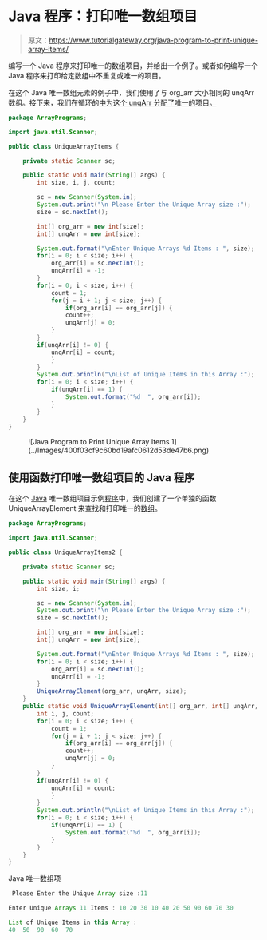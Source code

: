 # Java 程序：打印唯一数组项目

> 原文：<https://www.tutorialgateway.org/java-program-to-print-unique-array-items/>

编写一个 Java 程序来打印唯一的数组项目，并给出一个例子。或者如何编写一个 Java 程序来打印给定数组中不重复或唯一的项目。

在这个 Java 唯一数组元素的例子中，我们使用了与 org_arr 大小相同的 unqArr 数组。接下来，我们在循环的[中为这个 unqArr 分配了唯一的项目。](https://www.tutorialgateway.org/java-for-loop/)

```java
package ArrayPrograms;

import java.util.Scanner;

public class UniqueArrayItems {

	private static Scanner sc;

	public static void main(String[] args) {
		int size, i, j, count;

		sc = new Scanner(System.in);		
		System.out.print("\n Please Enter the Unique Array size :");
		size = sc.nextInt();

		int[] org_arr = new int[size];
		int[] unqArr = new int[size];

		System.out.format("\nEnter Unique Arrays %d Items : ", size);
		for(i = 0; i < size; i++) {
			org_arr[i] = sc.nextInt();
			unqArr[i] = -1;
		}
		for(i = 0; i < size; i++) {
			count = 1;
			for(j = i + 1; j < size; j++) {
				if(org_arr[i] == org_arr[j]) {
				count++;
				unqArr[j] = 0;
			}
		}
		if(unqArr[i] != 0) {
			unqArr[i] = count;
			}
		}
		System.out.println("\nList of Unique Items in this Array :");
		for(i = 0; i < size; i++) {
			if(unqArr[i] == 1) {
				System.out.format("%d  ", org_arr[i]);
			}
		}
	}
}
```

<figure class="wp-block-image size-large">![Java Program to Print Unique Array Items 1](../Images/400f03cf9c60bd19afc0612d53de47b6.png)</figure>

## 使用函数打印唯一数组项目的 Java 程序

在这个 [Java](https://www.tutorialgateway.org/java-tutorial/) 唯一数组项目示例[程序](https://www.tutorialgateway.org/learn-java-programs/)中，我们创建了一个单独的函数 UniqueArrayElement 来查找和打印唯一的[数组](https://www.tutorialgateway.org/java-array/)。

```java
package ArrayPrograms;

import java.util.Scanner;

public class UniqueArrayItems2 {

	private static Scanner sc;

	public static void main(String[] args) {
		int size, i;

		sc = new Scanner(System.in);		
		System.out.print("\n Please Enter the Unique Array size :");
		size = sc.nextInt();

		int[] org_arr = new int[size];
		int[] unqArr = new int[size];

		System.out.format("\nEnter Unique Arrays %d Items : ", size);
		for(i = 0; i < size; i++) {
			org_arr[i] = sc.nextInt();
			unqArr[i] = -1;
		}
		UniqueArrayElement(org_arr, unqArr, size);
	}
	public static void UniqueArrayElement(int[] org_arr, int[] unqArr, int size) {
		int i, j, count;
		for(i = 0; i < size; i++) {
			count = 1;
			for(j = i + 1; j < size; j++) {
				if(org_arr[i] == org_arr[j]) {
				count++;
				unqArr[j] = 0;
			}
		}
		if(unqArr[i] != 0) {
			unqArr[i] = count;
			}
		}
		System.out.println("\nList of Unique Items in this Array :");
		for(i = 0; i < size; i++) {
			if(unqArr[i] == 1) {
				System.out.format("%d  ", org_arr[i]);
			}
		}
	}
}
```

Java 唯一数组项

```java
 Please Enter the Unique Array size :11

Enter Unique Arrays 11 Items : 10 20 30 10 40 20 50 90 60 70 30

List of Unique Items in this Array :
40  50  90  60  70 
```